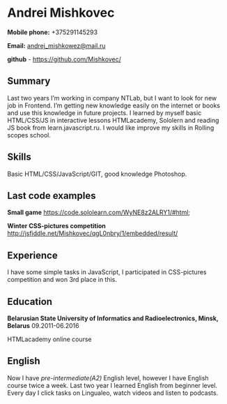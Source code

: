 # Andrei Mishkovec
**Mobile phone:** +375291145293

**Email:** andrej_mishkowez@mail.ru

**github** - https://github.com/Mishkovec/

## Summary
Last two years I’m working in company NTLab, but I want to look for new job in Frontend. I’m getting new knowledge easily on the internet or books and use this knowledge in future projects. I learned by myself basic HTML/CSS/JS in interactive lessons HTMLacademy, Sololern and reading JS book from learn.javascript.ru. I would like improve my skills in Rolling scopes school.  

## Skills
Basic HTML/CSS/JavaScript/GIT, good knowledge Photoshop.

## Last code examples
**Small game** https://code.sololearn.com/WyNE8z2ALRY1/#html;

**Winter CSS-pictures competition** http://jsfiddle.net/Mishkovec/qgL0nbry/1/embedded/result/

## Experience
I have some simple tasks in JavaScript, I participated in CSS-pictures competition and won 3rd place in this.

## Education
**Belarusian State University of Informatics and Radioelectronics, Minsk, Belarus** 09.2011-06.2016

HTMLacademy online course

## English
Now I have *pre-intermediate(A2)* English level, however I have English course twice a week. Last two year I learned English from beginner level. Every day I click tasks on Lingualeo, watch videos and listen to podcasts.
